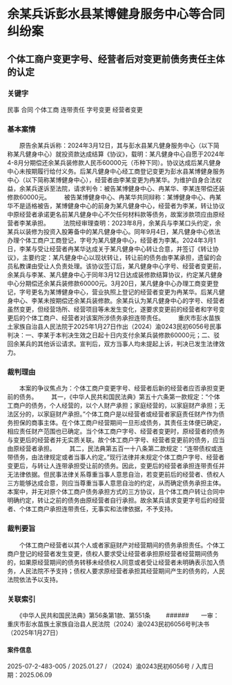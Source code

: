 # 余某兵诉彭水县某博健身服务中心等合同纠纷案
## 个体工商户变更字号、经营者后对变更前债务责任主体的认定
### 关键字
民事 合同 个体工商 连带责任 字号变更 经营者变更
### 基本案情
　　原告余某兵诉称：2024年3月12日，其与彭水县某凡健身服务中心（以下简称某凡健身中心）就投资款达成结算《协议》，载明：某凡健身中心自愿于2024年4-8月分期偿还余某兵装修款人民币60000元（币种下同）。协议达成后某凡健身中心未按期履行给付义务。后某凡健身中心经工商登记变更为彭水县某博健身服务中心（以下简称某博健身中心），经营者由李某变更为冉某华。为维护自身合法权益，余某兵遂诉至法院，请求判令：被告某博健身中心、冉某华、李某连带偿还装修款60000元。
　　被告某博健身中心、冉某华共同辩称：某博健身中心、冉某华不是适格被告，某博健身中心的前身为某凡健身中心，经营者为李某，转让协议中原经营者承诺更名前某凡健身中心不欠任何材料款等债务，故案涉款项应由原经营者李某承担。
　　法院经审理查明：2023年8月，余某兵与李某口头约定，余某兵以装修为投资入股筹备中的某凡健身中心。同年9月4日，某凡健身中心依法办理个体工商户工商登记，字号为某凡健身中心，经营者为李某。2024年3月1日，李某与受让经营者冉某华达成关于某凡健身中心转让合意，并签订《转让协议》，主要约定：某凡健身中心以现状转让，转让前的债务由李某承担，遗留的会员私教课由受让人负责处理。该协议签订后，某凡健身中心字号、经营者变更前，余某兵与李某、某凡健身中心于同年3月12日达成装修款结算协议，约定某凡健身中心分期偿还余某兵装修款60000元。3月20日，某凡健身中心办理工商变更登记，字号更名为某博健身中心，营业执照上登记的经营者变更为冉某华。后某凡健身中心、李某未按期偿还余某兵装修款。余某兵认为某凡健身中心的字号、经营者虽然变更，但经营场所、经营项目等未发生变化，遂要求变更前的经营者和字号变更后的个体工商户、经营者对该案所涉债务承担连带责任。
　　重庆市彭水苗族土家族自治县人民法院于2025年1月27日作出（2024）渝0243民初6056号民事判决：一、李某于本判决生效之日起十日内支付余某兵装修款60000元；二、驳回余某兵的其他诉讼请求。宣判后，双方当事人均未提起上诉，判决已发生法律效力。
### 裁判理由
　　本案的争议焦点为：个体工商户变更字号、经营者后新的经营者应否承担变更前的债务。
　　其一，《中华人民共和国民法典》第五十六条第一款规定：“个体工商户的债务，个人经营的，以个人财产承担；家庭经营的，以家庭财产承担；无法区分的，以家庭财产承担。”个体工商户是以经营者或经营者家庭责任财产作为债务担保的商事主体。在个体工商户经营期间一旦形成债务，其责任主体便已确定，相应责任财产范围也已确定。当个体工商户字号、经营者变更时，原经营者的债务与变更后的经营者并无实质关联。故个体工商户字号、经营者变更前的债务，应当由原经营者承担。
　　其二，民法典第五百一十八条第二款规定：“连带债权或连带债务，由法律规定或者当事人约定。”现行法律并未规定个体工商户字号、经营者变更后，与转让人连带承担受让前的债务。因此，变更后的经营者承担连带责任并无法律依据。但民事法律关系尊重当事人意思自治，若变更前后的经营者、债权人三方能够达成合意，则应当尊重当事人意思自治的约定，从而确定债务承担主体。本案中，并无对原个体工商户债务承担方式的三方协议，且个体工商户转让合同中明确约定，转让之前的债务由原经营者自行承担。故余某兵请求变更字号后的经营者、个体工商户承担连带责任，无事实和法律依据，不予支持。
### 裁判要旨
　　个体工商户经营者以其个人或者家庭财产对经营期间的债务承担责任。个体工商户登记的经营者发生变更，债权人要求受让经营者承担原经营者经营期间债务的，如果原经营期间的债务转移未经债权人同意或者受让经营者未明确表示加入债务，人民法院不予支持；债权人要求原经营者承担其经营期间产生的债务的，人民法院依法予以支持。
### 关联索引
　　《中华人民共和国民法典》第56条第1款、第551条
　　
######　　一审：重庆市彭水苗族土家族自治县人民法院（2024）渝0243民初6056号判决书（2025年1月27日）
#### 案件信息
2025-07-2-483-005 / 2025.01.27 / （2024）渝0243民初6056号 / 入库日期：2025.06.09
